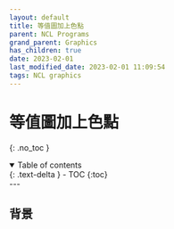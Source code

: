 ```yaml
---
layout: default
title: 等值圖加上色點
parent: NCL Programs
grand_parent: Graphics
has_children: true
date: 2023-02-01
last_modified_date: 2023-02-01 11:09:54
tags: NCL graphics 
---
```


# 等值圖加上色點
{: .no_toc }

<details open markdown="block">
  <summary>
    Table of contents
  </summary>
  {: .text-delta }
- TOC
{:toc}
</details>
---

## 背景

